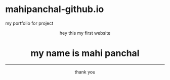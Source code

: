 # mahipanchal-github.io
my portfolio for project
<center> hey this my first website
  <h1> my name is mahi panchal </h1>
  <hr>
  thank you
  </center>
